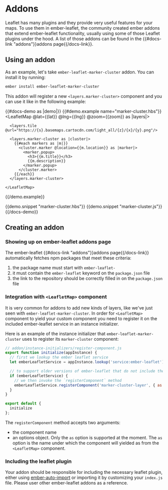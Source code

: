 # Addons

Leaflet has many plugins and they provide very useful features for your maps.
To use them in ember-leaflet, the community created ember addons that extend ember-leaflet
functionality, usually using some of those Leaflet plugins under the hood. A list of those addons can be found
in the {{#docs-link "addons"}}addons page{{/docs-link}}.

## Using an addon

As an example, let's take `ember-leaflet-marker-cluster` addon. You can install it by running:

```bash
ember install ember-leaflet-marker-cluster
```

This addon will register a new `<layers.marker-cluster>` component and you can use it like in the following example:

{{#docs-demo as |demo|}}
  {{#demo.example name="marker-cluster.hbs"}}
    <LeafletMap @lat={{lat}} @lng={{lng}} @zoom={{zoom}} as |layers|>

      <layers.tile @url="https://{s}.basemaps.cartocdn.com/light_all/{z}/{x}/{y}.png"/>
  
      <layers.marker-cluster as |cluster|>
        {{#each markers as |m|}}
          <cluster.marker @location={{m.location}} as |marker|>
            <marker.popup>
              <h3>{{m.title}}</h3>
              {{m.description}}
            </marker.popup>
          </cluster.marker>
        {{/each}}
      </layers.marker-cluster>
  
    </LeafletMap>
  {{/demo.example}}

  {{demo.snippet "marker-cluster.hbs"}}
  {{demo.snippet "marker-cluster.js"}}
{{/docs-demo}}

## Creating an addon

### Showing up on ember-leaflet addons page

The ember-leaflet {{#docs-link "addons"}}addons page{{/docs-link}} automatically fetches npm packages that meet
these criteria:

1. the package name must start with `ember-leaflet-`
2. it must contain the `ember-leaflet` keyword on the `package.json` file
3. the link to the repository should be correctly filled in on the `package.json` file

### Integration with `<LeafletMap>` component

It is very common for addons to add new kinds of layers, like we've just seen with
`ember-leaflet-marker-cluster`. In order for `<LeafletMap>` component to yield your custom component
you need to register it on the included ember-leaflet service in an instance initializer.

Here is an example of the instance initializer that `ember-leaflet-marker-cluster` uses
to register its `marker-cluster` component:

```js
// addon/instance-initializers/register-component.js
export function initialize(appInstance) {
  // first we lookup the ember leaflet service
  let emberLeafletService = appInstance.lookup('service:ember-leaflet');

  // to support older versions of ember-leaflet that do not include the service, we add a guard here
  if (emberLeafletService) {
    // we then invoke the `registerComponent` method
    emberLeafletService.registerComponent('marker-cluster-layer', { as: 'marker-cluster' });
  }
}

export default {
  initialize
};
```

The `registerComponent` method accepts two arguments:
- the component name
- an options object. Only the `as` option is supported at the moment. The `as` option is the name
under which the component will yielded as from the `<LeafletMap>` component.

### Including the leaflet plugin

Your addon should be responsible for including the necessary leaflet plugin, either using
[ember-auto-import](https://github.com/ef4/ember-auto-import) or importing it by customizing your `index.js` file.
Please user other ember-leaflet addons as a reference.
